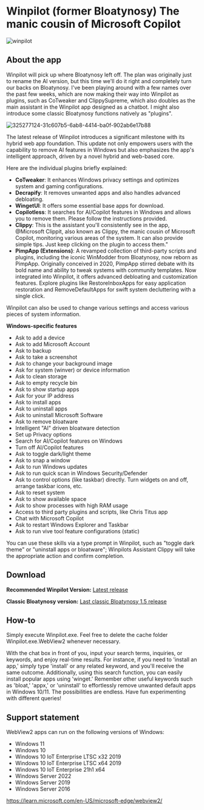 # Winpilot (former Bloatynosy) The manic cousin of Microsoft Copilot

![winpilot](https://github.com/builtbybel/Winpilot/assets/57478606/a864eac4-d372-40ed-922e-c5e788cf9fb9)

## About the app
Winpilot will pick up where Bloatynosy left off. The plan was originally just to rename the AI version, but this time we'll do it right and completely turn our backs on Bloatynosy. I've been playing around with a few names over the past few weeks, which are now making their way into Winpilot as plugins, such as CoTweaker and ClippySupreme, which also doubles as the main assistant in the Winpilot app designed as a chatbot. I might also introduce some classic Bloatynosy functions natively as "plugins". 

![325277124-31c607b5-6ab8-4414-ba0f-902ab6e17b88](https://github.com/builtbybel/Winpilot/assets/57478606/ecdd30d5-7185-49c8-ad87-5a538f4add5a)


The latest release of Winpilot introduces a significant milestone with its hybrid web app foundation. 
This update not only empowers users with the capability to remove AI features in Windows but also emphasizes the app's intelligent approach, driven by a novel hybrid and web-based core.

Here are the individual plugins briefly explained:

- **CoTweaker**: It enhances Windows privacy settings and optimizes system and gaming configurations.
- **Decrapify**: It removes unwanted apps and also handles advanced debloating.
- **WingetUI**: It offers some essential base apps for download.
- **Copilotless**: It searches for AI/Copilot features in Windows and allows you to remove them. Please follow the instructions provided.
- **Clippy**: This is the assistant you'll consistently see in the app, @Microsoft Clippit, also known as Clippy, the manic cousin of Microsoft Copilot, monitoring various areas of the system. It can also provide simple tips. Just keep clicking on the plugin to access them."
- **PimpApp (Extensions)**: A revamped collection of third-party scripts and plugins, including the iconic WinModder from Bloatynosy, now reborn as PimpApp. Originally conceived in 2020, PimpApp stirred debate with its bold name and ability to tweak systems with community templates. Now integrated into Winpilot, it offers advanced debloating and customization features. Explore plugins like RestoreInboxApps for easy application restoration and RemoveDefaultApps for swift system decluttering with a single click.

Winpilot can also be used to change various settings and access various pieces of system information. 

**Windows-specific features**
- Ask to add a device
- Ask to add Microsoft Account
- Ask to backup 
- Ask to take a screenshot
- Ask to change your background image
- Ask for system (winver) or device information
- Ask to clean storage
- Ask to empty recycle bin
- Ask to show startup apps
- Ask for your IP address
- Ask to install apps
- Ask to uninstall apps
- Ask to uninstall Microsoft Software 
- Ask to remove bloatware
- Intelligent "AI" driven bloatware detection
- Set up Privacy options
- Search for AI/Copilot features on Windows
- Turn off AI/Copilot features
- Ask to toggle dark/light theme
- Ask to snap a window
- Ask to run Windows updates
- Ask to run quick scan in Windows Security/Defender
- Ask to control options (like taskbar) directly. Turn widgets on and off, arrange taskbar icons, etc.
- Ask to reset system
- Ask to show available space
- Ask to show processes with high RAM usage
- Access to third party plugins and scripts, like Chris Titus app
- Chat with Microsoft Copilot
- Ask to restart Windows Explorer and Taskbar 
- Ask to run vive tool feature configurations (static)
  
You can use these skills via a type prompt in Winpilot, such as "toggle dark theme" or "uninstall apps or bloatware"; Winpilots Assistant Clippy will take the appropriate action and confirm completion.
  
## Download
**Recommended Winpilot Version:** [Latest release](https://github.com/builtbybel/Winpilot/releases)

**Classic Bloatynosy version:** [Last classic Bloatynosy 1.5 release](https://github.com/builtbybel/Bloatynosy/releases/tag/1.5.0)

## How-to
Simply execute Winpilot.exe. Feel free to delete the cache folder Winpilot.exe.WebView2 whenever necessary.

With the chat box in front of you, input your search terms, inquiries, or keywords, and enjoy real-time results. For instance, if you need to 'install an app,' simply type 'install' or any related keyword, and you'll receive the same outcome. Additionally, using this search function, you can easily install popular apps using 'winget.' Remember other useful keywords such as 'bloat,' 'appx,' or 'uninstall' to effortlessly remove unwanted default apps in Windows 10/11. The possibilities are endless. Have fun experimenting with different queries! 


## Support statement
WebView2 apps can run on the following versions of Windows:

- Windows 11
- Windows 10
- Windows 10 IoT Enterprise LTSC x32 2019
- Windows 10 IoT Enterprise LTSC x64 2019
- Windows 10 IoT Enterprise 21h1 x64
- Windows Server 2022
- Windows Server 2019
- Windows Server 2016

https://learn.microsoft.com/en-US/microsoft-edge/webview2/

